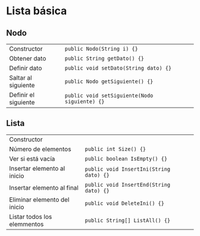 # Lista básica

## Nodo

||||
|-|-|-|
|Constructor|`public Nodo(String i) {}`
|Obtener dato|`public String getDato() {}`
|Definir dato|`public void setDato(String dato) {}`
|Saltar al siguiente|`public Nodo getSiguiente() {}`
|Definir el siguiente|`public void setSiguiente(Nodo siguiente) {}`

## Lista

||||
|-|-|-|
|Constructor|
|Número de elementos|`public int Size() {}`
|Ver si está vacía|`public boolean IsEmpty() {}`
|Insertar elemento al inicio|`public void InsertIni(String dato) {}`
|Insertar elemento al final|`public void InsertEnd(String dato) {}`
|Eliminar elemento del inicio|`public void DeleteIni() {}`
|Listar todos los elemmentos|`public String[] ListAll() {}`
